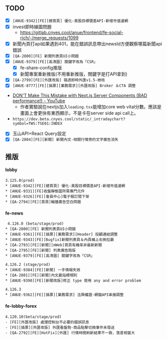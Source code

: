 ## TODO
* [x] `[ANUE-9342][FE][總首頁] 優化-美股目標價差API-新增市值濾網`
* [x] invest即時線圖問題
	* https://gitlab.cnyes.cool/anue/frontend/fe-social-rich/-/merge_requests/1099
* [x] 新聞內頁打api如果遇到401，能在錯誤訊息帶出newsId方便觀察哪篇新聞api錯誤
* [x] `[QA-2800][FE] 新聞列表頁UI小問題`
* [x] `[ANUE-9379][FE][高清圖] 關鍵字改為「CSR」`
	* [x] fe-share-config推版
	* [x] 新聞專案重新推版(不用重新推版，關鍵字是打API拿到)
* [x] `[QA-2799][FE][外匯改版] 路透即時外匯v1.5-檢核`
* [x] `[ANUE-8777][FE][插票][業務需求][外匯改版] Broker ＆CTA 調整`
* [DON'T Make This Mistake with Next.js Server Components (BAD performance!) - YouTube](https://www.youtube.com/watch?v=F_AplRX3dJU)
	* 作者實驗說在nextjs加入`loading.tsx`能增加core web vital分數。應該是畫面上會更快有東西顯示，不是卡在server side api call上。
* `https://dev.beta.cnyes.cool/static/_intradaychart?symbol=TWS:TSE01:INDEX`
* [x] 玉山API+React Query設定
* [x] `[QA-2804][FE][新聞] 新聞內文-相關行情旁的文字廣告消失`

## 推版
#### lobby
```
3.125.0(prod)
* [ANUE-9342][FE][總首頁] 優化-美股目標價差API-新增市值濾網 
* [ANUE-9331][FE]收盤靜態圖所需專門元件 
* [ANUE-9326][FE][會員中心]電子報訂閱下架 
* [QA-2794][FE][首頁]輪播廣告空白問題
```
#### fe-news
```
 4.126.0 (beta/stage/prod)
* [QA-2800][FE] 新聞列表頁UI小問題 
* [ANUE-9361][FE][插票][業務需求][Header] 投顧連結調整 
* [ANUE-9343][FE][Bugfix]新聞列表頁＆內頁補上右側拉霸 
* [QA-2793][FE][新聞][mWeb]首頁有機率非最新新聞 
* [QA-2795][FE][新聞] 列表廣告跑版
* [ANUE-9379][FE][高清圖] 關鍵字改為「CSR」

4.126.2 (stage/prod)
* [ANUE-9384][FE][新聞] 一手情報失效
* [QA-2801][FE][新聞]內文贏指標規則
* [ANUE-9390][FE][新聞改版]修正 type 使用 any and error problem

4.126.3
* [ANUE-9362][FE][插票][業務需求] 法興權證-網龍API串接調整 
```
#### fe-lobby-forex
```
4.120.10(beta/stage/prod)
- [FE][外匯改版] 處理控制台不必要的錯誤訊息
- [FE][插票][外匯改版] 外匯看盤勢-商品點擊切換事件未發送
- [QA-2792][FE][HotFix][外匯] 行情時間刷新結果不一致，落差相當大
```

